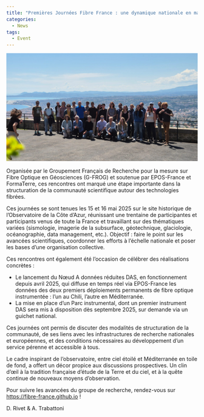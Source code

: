 ```yaml
---
title: "Premières Journées Fibre France : une dynamique nationale en marche"
categories:
  - News
tags:
  - Event
---
```


![Premières Journées Fibre France](/assets/images/background.jpg)

Organisée par le Groupement Français de Recherche pour la mesure sur Fibre Optique en Géosciences (G-FROG) et soutenue par EPOS-France et FormaTerre, ces rencontres ont marqué une étape importante dans la structuration de la communauté scientifique autour des technologies fibrées.

Ces journées se sont tenues les 15 et 16 mai 2025 sur le site historique de l’Observatoire de la Côte d’Azur, réunissant une trentaine de participantes et participants venus de toute la France et travaillant sur des thématiques variées (sismologie, imagerie de la subsurface, géotechnique, glaciologie, océanographie, data management, etc.). Objectif : faire le point sur les avancées scientifiques, coordonner les efforts à l’échelle nationale et poser les bases d’une organisation collective.

Ces rencontres ont également été l’occasion de célébrer des réalisations concrètes :

- Le lancement du Nœud A données réduites DAS, en fonctionnement depuis avril 2025, qui diffuse en temps réel via EPOS-France les données des deux premiers déploiements permanents de fibre optique instrumentée : l’un au Chili, l’autre en Méditerranée.
- La mise en place d’un Parc instrumental, dont un premier instrument DAS sera mis à disposition dès septembre 2025, sur demande via un guichet national.

Ces journées ont permis de discuter des modalités de structuration de la communauté, de ses liens avec les infrastructures de recherche nationales et européennes, et des conditions nécessaires au développement d’un service pérenne et accessible à tous.

Le cadre inspirant de l’observatoire, entre ciel étoilé et Méditerranée en toile de fond, a offert un décor propice aux discussions prospectives. Un clin d’œil à la tradition française d’étude de la Terre et du ciel, et à la quête continue de nouveaux moyens d’observation.

Pour suivre les avancées du groupe de recherche, rendez-vous sur https://fibre-france.github.io !

D. Rivet & A. Trabattoni

